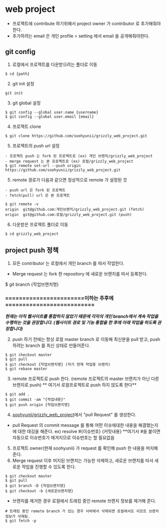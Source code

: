 # web project
- 프로젝트에 contribute 하기위해서 project owner 가 contributor 로 추가해줘야한다.
- 추가하려는 email 은 개인 profile > setting 에서 email 을 공개해줘야한다.


## git config
1. 로컬에서 프로젝트를 다운받으려는 폴더로 이동
```
$ cd {path}
```
2. git init 설정
```
git init
```
3. git global 설정
```
$ git config --global user.name {username}
$ git config --global user.email {email}
```
4. 프로젝트 clone
```
$ git clone https://github.com/soohyunii/grizzly_web_project.git
```
5. 프로젝트의 push url 설정 
```
- 프로젝트 push 는 fork 된 프로젝트로 (ex) 개인 브랜치/grizzly_web_project
- merge request 는 본 프로젝트로 (ex) 로컬/grizzly_web_project
$ git remote set-url --push origin https://github.com/soohyunii/grizzly_web_project.git
```
5. remote 경로가 다음과 같으면 정상적으로 remote 가 설정된 것
```
- push url 은 fork 된 프로젝트
- fetch(pull) url 은 본 프로젝트

$ git remote -v
origin	git@github.com:개인브랜치/grizzly_web_project.git (fetch)
origin	git@github.com:로컬/grizzly_web_project.git (push)
```
6. 다운받은 프로젝트 폴더로 이동
```
$ cd grizzly_web_project
```

## project push 정책
1. 모든 contributor 는 로컬에서 개인 branch 를 따서 작업한다.
- Merge request 는 fork 한 repository 에 새로운 브랜치를 따서 등록한다.

$ git branch {작업브랜치명}


### =======================이하는 추후에==========================
***현재는 아직 웹사이트를 통합하지 않았기 때문에 각자의 개인 branch에서 계속 작업을 수행하는 것을 권장합니다. 
(웹사이트 경로 및 기능 통합을 한 후에 아래 작업을 하도록 권장합니다)***

2. push 하기 전에는 항상 로컬 master branch 로 이동해 최신분을 pull 받고, push 하려는 branch 를 최신 상태로 만들어준다.
```
$ git checkout master
$ git pull
$ git checkout {작업브랜치명} (자기 현재 작업중 브랜치)
$ git rebase master
```
3. remote 프로젝트로 push 한다. (remote 프로젝트의 master 브랜치가 아닌 다른 브랜치로 push)
** 여기서 로컬프로젝트로 push 하지 않도록 한다**
```
$ git add .
$ git commit -am "{작업내용}"
$ git push origin {작업브랜치명}
```
4. [soohyunii/grizzly_web_project](https://github.com/soohyunii/grizzly_web_project.git)에서 "pull Request" 를 생성한다.
- pull Request 의 commit message 를 통해 어떤 이슈에대한 내용을 해결했는지에 대한 태깅을 해준다. ex) resolve #{이슈번호} {커밋내용}
**여기서 #을 붙이면 자동으로 이슈번호가 매겨지므로 이슈번호는 할 필요없음

5. 프로젝트 owner(현재 soohyunii) 가 request 를 확인해 push 한 내용을 머지해준다.
6. Merge request 이후 머지된 브랜치는 가능한 삭제하고, 새로운 브랜치를 따서 새로운 작업을 진행할 수 있도록 한다.
```
$ git checkout master
$ git pull
$ git branch -D {작업브랜치명}
$ git checkout -b {새로운브랜치명}
```
- 브랜치를 제거한 경우 로컬에서 트래킹 중인 remote 브랜치 정보를 제거해 준다.
```
# 트래킹 중인 remote branch 가 있는 경우 서버에서 삭제되면 로컬에서도 리모트 브랜치 정보가 삭제됨.
$ git fetch -p
```



 



